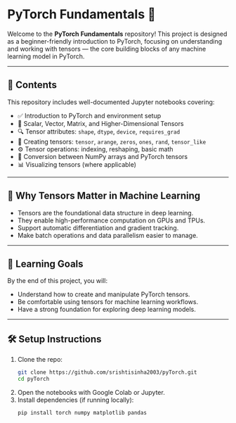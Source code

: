 # PyTorch Fundamentals 🚀

Welcome to the **PyTorch Fundamentals** repository! This project is designed as a beginner-friendly introduction to PyTorch, focusing on understanding and working with tensors — the core building blocks of any machine learning model in PyTorch.

---

## 📘 Contents

This repository includes well-documented Jupyter notebooks covering:

- ✅ Introduction to PyTorch and environment setup
- 🔢 Scalar, Vector, Matrix, and Higher-Dimensional Tensors
- 🔍 Tensor attributes: `shape`, `dtype`, `device`, `requires_grad`
- 🧪 Creating tensors: `tensor`, `arange`, `zeros`, `ones`, `rand`, `tensor_like`
- ⚙️ Tensor operations: indexing, reshaping, basic math
- 🔁 Conversion between NumPy arrays and PyTorch tensors
- 📊 Visualizing tensors (where applicable)

---

## 🚀 Why Tensors Matter in Machine Learning

- Tensors are the foundational data structure in deep learning.
- They enable high-performance computation on GPUs and TPUs.
- Support automatic differentiation and gradient tracking.
- Make batch operations and data parallelism easier to manage.

---

## 🧠 Learning Goals

By the end of this project, you will:
- Understand how to create and manipulate PyTorch tensors.
- Be comfortable using tensors for machine learning workflows.
- Have a strong foundation for exploring deep learning models.

---

## 🛠️ Setup Instructions

1. Clone the repo:
   ```bash
   git clone https://github.com/srishtisinha2003/pyTorch.git
   cd pyTorch
   ```
 2. Open the notebooks with Google Colab or Jupyter.
 3. Install dependencies (if running locally):
    ```bash
    pip install torch numpy matplotlib pandas
    ```
    
 

 
 
